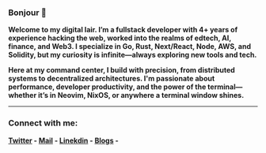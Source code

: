<h3>Bonjour 👋 </h1>

<b>Welcome to my digital lair. I’m a fullstack developer with 4+ years of experience hacking the web, worked into the realms of edtech, AI, finance, and Web3. I specialize in Go, Rust, Next/React, Node, AWS, and Solidity, but my curiosity is infinite—always exploring new tools and tech.

Here at my command center, I build with precision, from distributed systems to decentralized architectures. I'm passionate about performance, developer productivity, and the power of the terminal—whether it’s in Neovim, NixOS, or anywhere a terminal window shines.<b/>



--------

<h3 align="left">Connect with me:</h3>

[Twitter](https://twitter.com/pratikk_tiwari) -
[Mail](mailto:pratiktiwari1212@gmail.com) -
[Linekdin](https://www.linkedin.com/in/pratiktiwari12/) - 
[Blogs](https://blogs.tiwaripratik.com/) -











